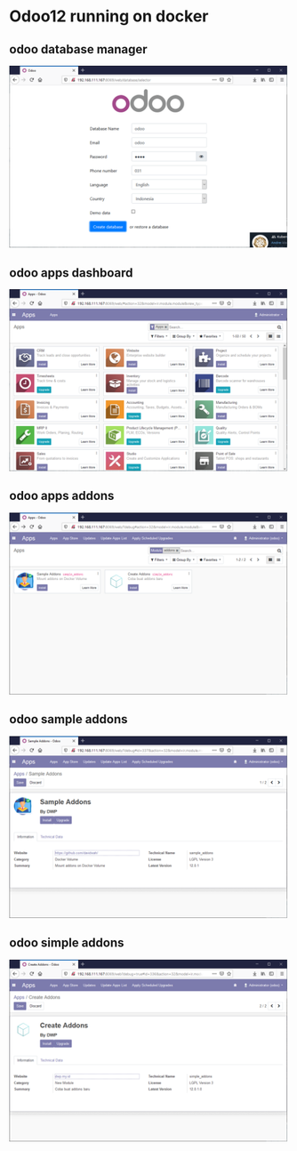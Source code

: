 # Odoo12 running on docker  

## odoo database manager  
<img src="img/1.PNG" width="500px">  

## odoo apps dashboard  
<img src="img/2.PNG" width="500px">  

## odoo apps addons  
<img src="img/3.PNG" width="500px">  

## odoo sample addons  
<img src="img/4.PNG" width="500px">  

## odoo simple addons  
<img src="img/5.PNG" width="500px">  
